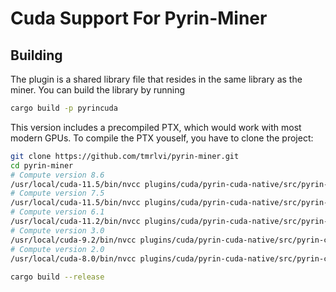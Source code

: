 # Cuda Support For Pyrin-Miner

## Building

The plugin is a shared library file that resides in the same library as the miner. 
You can build the library by running
```sh
cargo build -p pyrincuda
```

This version includes a precompiled PTX, which would work with most modern GPUs. To compile the PTX youself,
you have to clone the project:

```sh
git clone https://github.com/tmrlvi/pyrin-miner.git
cd pyrin-miner
# Compute version 8.6
/usr/local/cuda-11.5/bin/nvcc plugins/cuda/pyrin-cuda-native/src/pyrin-cuda.cu -std=c++11 -O3 --restrict --ptx --gpu-architecture=compute_86 --gpu-code=sm_86 -o plugins/cuda/resources/pyrin-cuda-sm86.ptx -Xptxas -O3 -Xcompiler -O3
# Compute version 7.5
/usr/local/cuda-11.5/bin/nvcc plugins/cuda/pyrin-cuda-native/src/pyrin-cuda.cu -std=c++11 -O3 --restrict --ptx --gpu-architecture=compute_75 --gpu-code=sm_75 -o plugins/cuda/resources/pyrin-cuda-sm75.ptx -Xptxas -O3 -Xcompiler -O3
# Compute version 6.1
/usr/local/cuda-11.2/bin/nvcc plugins/cuda/pyrin-cuda-native/src/pyrin-cuda.cu -std=c++11 -O3 --restrict --ptx --gpu-architecture=compute_61 --gpu-code=sm_61 -o plugins/cuda/resources/pyrin-cuda-sm61.ptx -Xptxas -O3 -Xcompiler -O3
# Compute version 3.0
/usr/local/cuda-9.2/bin/nvcc plugins/cuda/pyrin-cuda-native/src/pyrin-cuda.cu -ccbin=gcc-7 -std=c++11 -O3 --restrict --ptx --gpu-architecture=compute_30 --gpu-code=sm_30 -o plugins/cuda/resources/pyrin-cuda-sm30.ptx
# Compute version 2.0
/usr/local/cuda-8.0/bin/nvcc plugins/cuda/pyrin-cuda-native/src/pyrin-cuda.cu -ccbin=gcc-5 -std=c++11 -O3 --restrict --ptx --gpu-architecture=compute_20 --gpu-code=sm_20 -o plugins/cuda/resources/pyrin-cuda-sm20.ptx
 
cargo build --release
```
